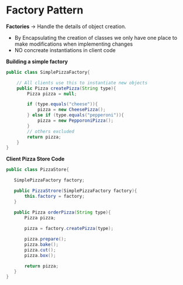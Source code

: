 # Factory Pattern

**Factories** -> Handle the details of object creation. 
    
* By Encapsulating the creation of classes we only have one place to make modifications when implementing changes
* NO concreate instantiations in client code

**Building a simple factory**
```Java
public class SimplePizzaFactory{

    // All clients use this to instantiate new objects
    public Pizza createPizza(String type){
        Pizza pizza = null;

        if (type.equals("cheese")){
            pizza = new CheesePizza();
        } else if (type.equals("pepperoni")){
            pizza = new PepporoniPizza();
        } 
        // others excluded
        return pizza; 
    }
}
```

**Client Pizza Store Code**
```Java
public class PizzaStore{

   SimplePizzaFactory factory;

   public PizzaStrore(SimplePizzaFactory factory){
       this.factory = factory;
   }

   public Pizza orderPizza(String type){
       Pizza pizza;
       
       pizza = factory.createPizza(type);

       pizza.prepare();
       pizza.bake();
       pizza.cut();
       pizza.box();

       return pizza;
   }
}
```